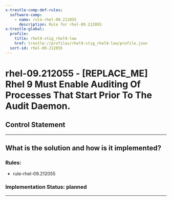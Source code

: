 ```yaml
---
x-trestle-comp-def-rules:
  software-comp:
    - name: rule-rhel-09.212055
      description: Rule for rhel-09.212055
x-trestle-global:
  profile:
    title: rhel9-stig_rhel9-low
    href: trestle://profiles/rhel9-stig_rhel9-low/profile.json
  sort-id: rhel-09.212055
---
```


# rhel-09.212055 - \[REPLACE_ME\] Rhel 9 Must Enable Auditing Of Processes That Start Prior To The Audit Daemon.

## Control Statement

______________________________________________________________________

## What is the solution and how is it implemented?

<!-- For implementation status enter one of: implemented, partial, planned, alternative, not-applicable -->

<!-- Note that the list of rules under ### Rules: is read-only and changes will not be captured after assembly to JSON -->

<!-- Add control implementation description here for control: rhel-09.212055 -->

### Rules:

  - rule-rhel-09.212055

### Implementation Status: planned

______________________________________________________________________
